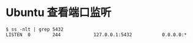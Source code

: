 # Ubuntu 查看端口监听

```shell
$ ss -nlt | grep 5432
LISTEN  0        244            127.0.0.1:5432           0.0.0.0:*
```